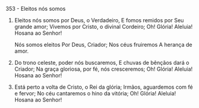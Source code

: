 353 - Eleitos nós somos

1. Eleitos nós somos por Deus, o Verdadeiro,
   E fomos remidos por Seu grande amor;
   Vivemos por Cristo, o divinal Cordeiro;
   Oh! Glória! Aleluia! Hosana ao Senhor!

    Nós somos eleitos
    Por Deus, Criador;
    Nos céus fruiremos
    A herança de amor.

2. Do trono celeste, poder nós buscaremos,
   E chuvas de bênçãos dará o Criador;
   Na graça gloriosa, por fé, nós cresceremos;
   Oh! Glória! Aleluia! Hosana ao Senhor!

3. Está perto a volta de Cristo, o Rei da glória;
   Irmãos, aguardemos com fé e fervor;
   No céu cantaremos o hino da vitória;
   Oh! Glória! Aleluia! Hosana ao Senhor!
